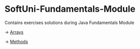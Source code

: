 # SoftUni-Fundamentals-Module
Contains exercises solutions during Java Fundamentals Module

-> [Arrays](Arrays)

-> [Methods](Methods)
